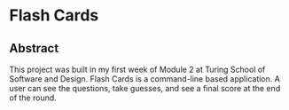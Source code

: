 # Flash Cards

## Abstract
This project was built in my first week of Module 2 at Turing School of Software and Design.
Flash Cards is a command-line based application. A user can see the questions, take guesses, and see a final score at the end of the round.